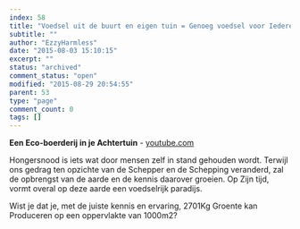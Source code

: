 ```yaml
---
index: 58
title: "Voedsel uit de buurt en eigen tuin = Genoeg voedsel voor Iedereen!"
subtitle: ""
author: "EzzyHarmless"
date: "2015-08-03 15:10:15"
excerpt: ""
status: "archived"
comment_status: "open"
modified: "2015-08-29 20:54:55"
parent: 53
type: "page"
comment_count: 0
tags: []
---
```


**Een Eco-boerderij in je Achtertuin** - [youtube.com](http://youtube.com/ "Youtube")

Hongersnood is iets wat door mensen zelf in stand gehouden wordt. Terwijl ons gedrag ten opzichte van de Schepper en de Schepping veranderd, zal de opbrengst van de aarde en de kennis daarover groeien. Op Zijn tijd, vormt overal op deze aarde een voedselrijk paradijs.

Wist je dat je, met de juiste kennis en ervaring, 2701Kg Groente kan Produceren op een oppervlakte van 1000m2?